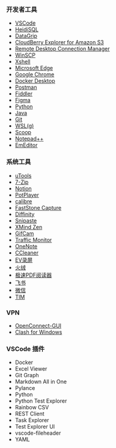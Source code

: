 ### 开发者工具

- [VSCode](https://code.visualstudio.com/)
- [HeidiSQL](https://www.heidisql.com/download.php?download=installer)
- [DataGrip](https://www.jetbrains.com.cn/datagrip/)
- [CloudBerry Explorer for Amazon S3](https://cloudberry-explorer-for-amazon-s3.en.softonic.com/)
- [Remote Desktop Connection Manager](https://docs.microsoft.com/en-us/sysinternals/downloads/rdcman)
- [WinSCP](https://winscp.net/eng/index.php)
- [Xshell](https://www.xshell.com/zh/xshell/)
- [Microsoft Edge](https://www.microsoft.com/en-us/edge)
- [Google Chrome](https://www.google.com/chrome/)
- [Docker Desktop](https://www.docker.com/products/docker-desktop/)
- [Postman](https://www.postman.com/downloads/)
- [Fiddler](https://www.telerik.com/download/fiddler)
- [Figma](https://www.figma.com/)
- [Python](https://www.python.org/)
- [Java](https://www.oracle.com/java/technologies/downloads/)
- [Git](https://git-scm.com/)
- [WSL(g)](https://docs.microsoft.com/zh-cn/windows/wsl/install)
- [Scoop](https://scoop.sh/)
- [Notepad++](https://notepad-plus-plus.org/downloads/)
- [EmEditor](https://www.emeditor.com/)



### 系统工具

- [uTools](https://www.u.tools/)
- [7-Zip](https://www.7-zip.org/)
- [Notion](https://www.notion.so/zh-cn)
- [PotPlayer](https://potplayer.daum.net/)
- [calibre](https://calibre-ebook.com/)
- [FastStone Capture](https://www.faststone.org/FSCaptureDetail.htm)
- [Diffinity](https://truehumandesign.se/s_diffinity.php)
- [Snipaste](https://www.snipaste.com/)
- [XMind Zen](https://xmind.cn/download/)
- [GifCam](https://blog.bahraniapps.com/gifcam/#download)
- [Traffic Monitor](https://github.com/zhongyang219/TrafficMonitor/releases)
- [OneNote](https://www.microsoft.com/zh-cn/microsoft-365/onenote/digital-note-taking-app)
- [CCleaner](https://www.ccleaner.com/zh-cn/ccleaner/download)
- [EV录屏](https://www.ieway.cn/evcapture.html)
- [火绒](https://www.huorong.cn/)
- [极速PDF阅读器](https://jisupdf.com/)
- [飞书](https://www.feishu.cn/)
- [微信](https://weixin.qq.com/)
- [TIM](https://tim.qq.com/)



### VPN

- [OpenConnect-GUI](https://github.com/openconnect/openconnect-gui/releases)
- [Clash for Windows](https://docs.cfw.lbyczf.com/)



### VSCode 插件

- Docker
- Excel Viewer
- Git Graph
- Markdown All in One
- Pylance
- Python
- Python Test Explorer
- Rainbow CSV
- REST Client
- Task Explorer
- Test Explorer UI
- vscode-fileheader
- YAML